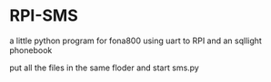 # RPI-SMS
a little python program for fona800 using uart to RPI and an sqllight phonebook

put all the files in the same floder and start sms.py

